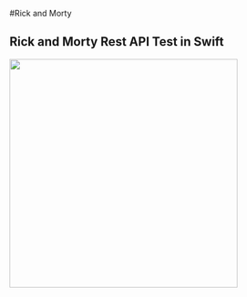 #Rick and Morty
## Rick and Morty Rest API Test in Swift

<img src="https://github.com/RGMCode/RickAndMorty/assets/90555783/114cce8e-4189-4e12-97ad-bd29206ad1f3"  style="width: 400px;"/>

